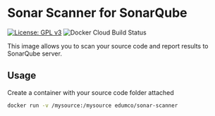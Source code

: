 # Sonar Scanner for SonarQube

[![License: GPL v3](https://img.shields.io/badge/License-GPLv3-blue.svg)](https://www.gnu.org/licenses/gpl-3.0)
![Docker Cloud Build Status](https://img.shields.io/docker/cloud/build/edumco/sonar-scanner)

This image allows you to scan your source code and report results to SonarQube server.

## Usage

Create a container with your source code folder attached

```sh
docker run -v /mysource:/mysource edumco/sonar-scanner
```
